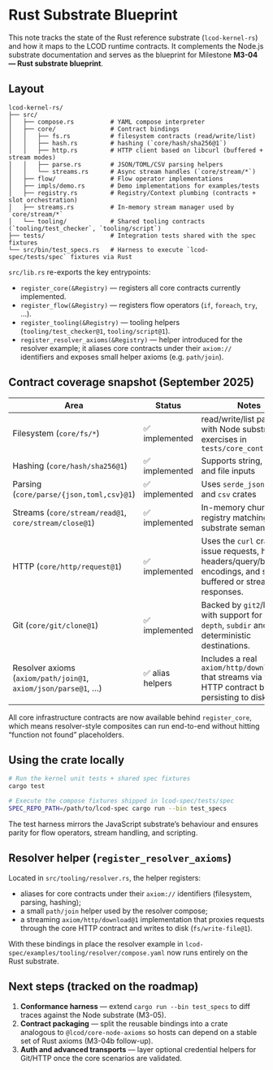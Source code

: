 # Rust Substrate Blueprint

This note tracks the state of the Rust reference substrate (`lcod-kernel-rs`) and how it maps to the LCOD runtime contracts. It complements the Node.js substrate documentation and serves as the blueprint for Milestone **M3-04 — Rust substrate blueprint**.

## Layout

```
lcod-kernel-rs/
├── src/
│   ├── compose.rs          # YAML compose interpreter
│   ├── core/               # Contract bindings
│   │   ├── fs.rs           # filesystem contracts (read/write/list)
│   │   ├── hash.rs         # hashing (`core/hash/sha256@1`)
│   │   ├── http.rs         # HTTP client based on libcurl (buffered + stream modes)
│   │   ├── parse.rs        # JSON/TOML/CSV parsing helpers
│   │   └── streams.rs      # Async stream handles (`core/stream/*`)
│   ├── flow/               # Flow operator implementations
│   ├── impls/demo.rs       # Demo implementations for examples/tests
│   ├── registry.rs         # Registry/Context plumbing (contracts + slot orchestration)
│   ├── streams.rs          # In-memory stream manager used by `core/stream/*`
│   └── tooling/            # Shared tooling contracts (`tooling/test_checker`, `tooling/script`)
├── tests/                  # Integration tests shared with the spec fixtures
└── src/bin/test_specs.rs   # Harness to execute `lcod-spec/tests/spec` fixtures via Rust
```

`src/lib.rs` re-exports the key entrypoints:

- `register_core(&Registry)` — registers all core contracts currently implemented.
- `register_flow(&Registry)` — registers flow operators (`if`, `foreach`, `try`, …).
- `register_tooling(&Registry)` — tooling helpers (`tooling/test_checker@1`, `tooling/script@1`).
- `register_resolver_axioms(&Registry)` — helper introduced for the resolver example; it aliases core contracts under their `axiom://` identifiers and exposes small helper axioms (e.g. `path/join`).

## Contract coverage snapshot (September 2025)

| Area                | Status | Notes |
|---------------------|--------|-------|
| Filesystem (`core/fs/*`) | ✅ implemented | read/write/list parity with Node substrate; exercises in `tests/core_contracts.rs` |
| Hashing (`core/hash/sha256@1`) | ✅ implemented | Supports string, base64, and file inputs |
| Parsing (`core/parse/{json,toml,csv}@1`) | ✅ implemented | Uses `serde_json`, `toml`, and `csv` crates |
| Streams (`core/stream/read@1`, `core/stream/close@1`) | ✅ implemented | In-memory chunk registry matching the JS substrate semantics |
| HTTP (`core/http/request@1`) | ✅ implemented | Uses the `curl` crate to issue requests, honours headers/query/body encodings, and supports buffered or streamed responses. |
| Git (`core/git/clone@1`) | ✅ implemented | Backed by `git2`/libgit2 with support for `ref`, `depth`, `subdir` and deterministic destinations. |
| Resolver axioms (`axiom/path/join@1`, `axiom/json/parse@1`, …) | ✅ alias helpers | Includes a real `axiom/http/download@1` that streams via the core HTTP contract before persisting to disk. |

All core infrastructure contracts are now available behind `register_core`, which means resolver-style composites can run end-to-end without hitting “function not found” placeholders.

## Using the crate locally

```bash
# Run the kernel unit tests + shared spec fixtures
cargo test

# Execute the compose fixtures shipped in lcod-spec/tests/spec
SPEC_REPO_PATH=/path/to/lcod-spec cargo run --bin test_specs
```

The test harness mirrors the JavaScript substrate’s behaviour and ensures parity for flow operators, stream handling, and scripting.

## Resolver helper (`register_resolver_axioms`)

Located in `src/tooling/resolver.rs`, the helper registers:

- aliases for core contracts under their `axiom://` identifiers (filesystem, parsing, hashing);
- a small `path/join` helper used by the resolver compose;
- a streaming `axiom/http/download@1` implementation that proxies requests through the core HTTP contract and writes to disk (`fs/write-file@1`).

With these bindings in place the resolver example in `lcod-spec/examples/tooling/resolver/compose.yaml` now runs entirely on the Rust substrate.

## Next steps (tracked on the roadmap)

1. **Conformance harness** — extend `cargo run --bin test_specs` to diff traces against the Node substrate (M3-05).
2. **Contract packaging** — split the reusable bindings into a crate analogous to `@lcod/core-node-axioms` so hosts can depend on a stable set of Rust axioms (M3-04b follow-up).
3. **Auth and advanced transports** — layer optional credential helpers for Git/HTTP once the core scenarios are validated.
